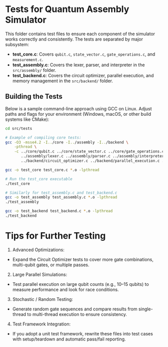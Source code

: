# Tests for Quantum Assembly Simulator

This folder contains test files to ensure each component of the simulator works correctly and consistently. The tests are separated by major subsystem:

- **test_core.c**: Covers `qubit.c`, `state_vector.c`, `gate_operations.c`, and `measurement.c`.
- **test_assembly.c**: Covers the lexer, parser, and interpreter in the `src/assembly/` folder.
- **test_backend.c**: Covers the circuit optimizer, parallel execution, and memory management in the `src/backend/` folder.

## Building the Tests

Below is a sample command-line approach using GCC on Linux. Adjust paths and flags for your environment (Windows, macOS, or other build systems like CMake):

```bash
cd src/tests

# Example of compiling core tests:
gcc -O3 -msse4.2 -I../core -I../assembly -I../backend \
    -pthread \
    -c ../core/qubit.c ../core/state_vector.c ../core/gate_operations.c ../core/measurement.c \
       ../assembly/lexer.c ../assembly/parser.c ../assembly/interpreter.c \
       ../backend/circuit_optimizer.c ../backend/parallel_execution.c ../backend/memory_management.c

gcc -o test_core test_core.c *.o -lpthread

# Run the test_core executable
./test_core

# Similarly for test_assembly.c and test_backend.c
gcc -o test_assembly test_assembly.c *.o -lpthread
./test_assembly

gcc -o test_backend test_backend.c *.o -lpthread
./test_backend
```
# Tips for Further Testing 
1. Advanced Optimizations:
- Expand the Circuit Optimizer tests to cover more gate combinations, multi-qubit gates, or multiple passes.
2. Large Parallel Simulations:
- Test parallel execution on large qubit counts (e.g., 10–15 qubits) to measure performance and look for race conditions.
3. Stochastic / Random Testing:
- Generate random gate sequences and compare results from single-thread to multi-thread execution to ensure consistency.
4. Test Framework Integration:
- If you adopt a unit test framework, rewrite these files into test cases with setup/teardown and automatic pass/fail reporting.
